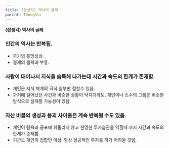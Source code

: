 ```yaml
---
title: (잡생각) 역사의 굴레
parent: Thoughts
---
```


**(잡생각) 역사의 굴레**

### 인간의 역사는 반복됨.
- 국가의 흥망성쇠.
- 경제의 몰락과 부흥.

### 사람이 태어나서 지식을 습득해 나가는데 시간과 속도의 한계가 존재함.
- 개인은 지식 체계의 극히 일부만 접할수 있음.
- 과거에 일어났던 사건과 비슷한 상황이 닥치더라도, 개인이나 소수의 그룹은 비슷한 방식으로 실패할 가능성이 있음.

### 자산 버블의 생성과 붕괴 사이클은 계속 반복될 수도 있음.
- 개인이 탐욕과 공포에 휘둘리지 않고 현명한 투자습관을 익힐때 까지 시간과 속도의 한계가 존재함.
- 기관도 개인의 집합인 이상, 항상 성공적인 투자를 하기 어려울 것임.